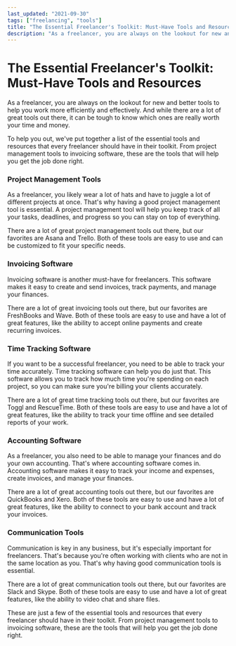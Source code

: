 ```yaml
---
last_updated: "2021-09-30"
tags: ["freelancing", "tools"]
title: "The Essential Freelancer's Toolkit: Must-Have Tools and Resources ✅"
description: "As a freelancer, you are always on the lookout for new and better tools to help you work more efficiently and effectively. And while there are a lot of great tools out there, it can be tough to know which ones are really worth your time and money."
---
```


# The Essential Freelancer's Toolkit: Must-Have Tools and Resources

As a freelancer, you are always on the lookout for new and better tools to help you work more efficiently and effectively. And while there are a lot of great tools out there, it can be tough to know which ones are really worth your time and money.

To help you out, we've put together a list of the essential tools and resources that every freelancer should have in their toolkit. From project management tools to invoicing software, these are the tools that will help you get the job done right.

### Project Management Tools

As a freelancer, you likely wear a lot of hats and have to juggle a lot of different projects at once. That's why having a good project management tool is essential. A project management tool will help you keep track of all your tasks, deadlines, and progress so you can stay on top of everything.

There are a lot of great project management tools out there, but our favorites are Asana and Trello. Both of these tools are easy to use and can be customized to fit your specific needs.

### Invoicing Software

Invoicing software is another must-have for freelancers. This software makes it easy to create and send invoices, track payments, and manage your finances.

There are a lot of great invoicing tools out there, but our favorites are FreshBooks and Wave. Both of these tools are easy to use and have a lot of great features, like the ability to accept online payments and create recurring invoices.

### Time Tracking Software

If you want to be a successful freelancer, you need to be able to track your time accurately. Time tracking software can help you do just that. This software allows you to track how much time you're spending on each project, so you can make sure you're billing your clients accurately.

There are a lot of great time tracking tools out there, but our favorites are Toggl and RescueTime. Both of these tools are easy to use and have a lot of great features, like the ability to track your time offline and see detailed reports of your work.

### Accounting Software

As a freelancer, you also need to be able to manage your finances and do your own accounting. That's where accounting software comes in. Accounting software makes it easy to track your income and expenses, create invoices, and manage your finances.

There are a lot of great accounting tools out there, but our favorites are QuickBooks and Xero. Both of these tools are easy to use and have a lot of great features, like the ability to connect to your bank account and track your invoices.

### Communication Tools

Communication is key in any business, but it's especially important for freelancers. That's because you're often working with clients who are not in the same location as you. That's why having good communication tools is essential.

There are a lot of great communication tools out there, but our favorites are Slack and Skype. Both of these tools are easy to use and have a lot of great features, like the ability to video chat and share files.

These are just a few of the essential tools and resources that every freelancer should have in their toolkit. From project management tools to invoicing software, these are the tools that will help you get the job done right.

